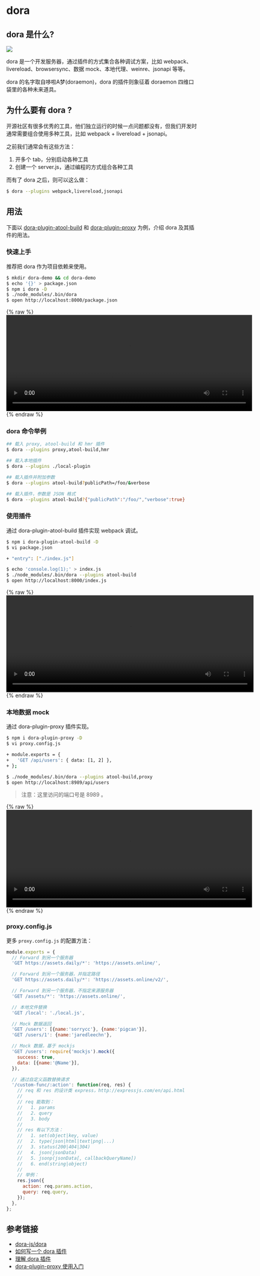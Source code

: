 # dora

<!-- toc -->

## dora 是什么? 

![](https://os.alipayobjects.com/rmsportal/UnpjHRTnkJlHfXx.png)

dora 是一个开发服务器，通过插件的方式集合各种调试方案，比如 webpack、livereload、browsersync、数据 mock、本地代理、weinre、jsonapi 等等。

dora 的名字取自哆啦A梦(doraemon)，dora 的插件则象征着 doraemon 四维口袋里的各种未来道具。

## 为什么要有 dora ?

开源社区有很多优秀的工具，他们独立运行的时候一点问题都没有，但我们开发时通常需要组合使用多种工具，比如 webpack + livereload + jsonapi。

之前我们通常会有这些方法：

1. 开多个 tab，分别启动各种工具
1. 创建一个 server.js，通过编程的方式组合各种工具

而有了 dora 之后，则可以这么做：

```bash
$ dora --plugins webpack,livereload,jsonapi
```

## 用法

下面以 [dora-plugin-atool-build](https://github.com/dora-js/dora-plugin-atool-build) 和 [dora-plugin-proxy](https://github.com/dora-js/dora-plugin-proxy) 为例，介绍 dora 及其插件的用法。

### 快速上手

推荐把 dora 作为项目依赖来使用。

```bash
$ mkdir dora-demo && cd dora-demo
$ echo '{}' > package.json
$ npm i dora -D
$ ./node_modules/.bin/dora
$ open http://localhost:8000/package.json
```

{% raw %}
  <video id="my-video" class="video-js" controls preload="auto" style="width:650px;height:254px">
    <source src="https://os.alipayobjects.com/rmsportal/lfgwHHSFQSNhADj.mp4" type='video/mp4'>
  </video>
{% endraw %}

### dora 命令举例

```bash
## 载入 proxy, atool-build 和 hmr 插件
$ dora --plugins proxy,atool-build,hmr

## 载入本地插件
$ dora --plugins ./local-plugin

## 载入插件并附加参数
$ dora --plugins atool-build?publicPath=/foo/&verbose

## 载入插件，参数是 JSON 格式
$ dora --plugins atool-build?{"publicPath":"/foo/","verbose":true}
```

### 使用插件

通过 dora-plugin-atool-build 插件实现 webpack 调试。

```bash
$ npm i dora-plugin-atool-build -D
$ vi package.json

+ "entry": ["./index.js"]

$ echo 'console.log(1);' > index.js
$ ./node_modules/.bin/dora --plugins atool-build
$ open http://localhost:8000/index.js
```

{% raw %}
  <video id="my-video" class="video-js" controls preload="auto" style="width:654px;height:256px">
    <source src="https://os.alipayobjects.com/rmsportal/kevnnAMwKkiPYIq.mp4" type='video/mp4'>
  </video>
{% endraw %}

### 本地数据 mock

通过 dora-plugin-proxy 插件实现。

```bash
$ npm i dora-plugin-proxy -D
$ vi proxy.config.js

+ module.exports = {
+   'GET /api/users': { data: [1, 2] },
+ };

$ ./node_modules/.bin/dora --plugins atool-build,proxy
$ open http://localhost:8989/api/users
```

> 注意：这里访问的端口号是 8989 。

{% raw %}
  <video id="my-video" class="video-js" controls preload="auto" style="width:650px;height:258px">
    <source src="https://os.alipayobjects.com/rmsportal/zKzgJvqxwCUqjUj.mp4" type='video/mp4'>
  </video>
{% endraw %}

### proxy.config.js

更多 `proxy.config.js` 的配置方法：

```javascript
module.exports = {
  // Forward 到另一个服务器
  'GET https://assets.daily/*': 'https://assets.online/',

  // Forward 到另一个服务器，并指定路径
  'GET https://assets.daily/*': 'https://assets.online/v2/',

  // Forward 到另一个服务器，不指定来源服务器
  'GET /assets/*': 'https://assets.online/',

  // 本地文件替换
  'GET /local': './local.js',

  // Mock 数据返回
  'GET /users': [{name:'sorrycc'}, {name:'pigcan'}],
  'GET /users/1': {name:'jaredleechn'},

  // Mock 数据，基于 mockjs
  'GET /users': require('mockjs').mock({
    success: true,
    data: [{name:'@Name'}],
  }),

  // 通过自定义函数替换请求
  '/custom-func/:action': function(req, res) {
    // req 和 res 的设计类 express，http://expressjs.com/en/api.html
    //
    // req 能取到：
    //   1. params
    //   2. query
    //   3. body
    // 
    // res 有以下方法：
    //   1. set(object|key, value)
    //   2. type(json|html|text|png|...)
    //   3. status(200|404|304)
    //   4. json(jsonData)
    //   5. jsonp(jsonData[, callbackQueryName])
    //   6. end(string|object)
    //
    // 举例：
    res.json({
      action: req.params.action,
      query: req.query,
    });
  },
};
```

## 参考链接

- [dora-js/dora](https://github.com/dora-js/dora)
- [如何写一个 dora 插件](https://github.com/dora-js/dora/blob/master/docs/How-To-Write-A-Dora-Plugin.md)
- [理解 dora 插件](https://github.com/dora-js/dora/blob/master/docs/Understand-Dora-Plugin.md)
- [dora-plugin-proxy 使用入门](https://github.com/dora-js/dora-plugin-proxy/blob/master/docs/get-started.md)

